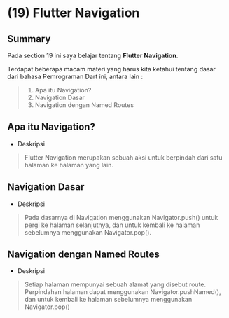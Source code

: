 # **(19) Flutter Navigation**

## **Summary**

Pada section 19 ini saya belajar tentang **Flutter Navigation**.

Terdapat beberapa macam materi yang harus kita ketahui tentang dasar dari bahasa Pemrograman Dart ini, antara lain :
>
> 1. Apa itu Navigation?
> 2. Navigation Dasar
> 3. Navigation dengan Named Routes

## **Apa itu Navigation?**

- Deskripsi

> Flutter Navigation merupakan sebuah aksi untuk berpindah dari satu halaman ke halaman yang lain.

## **Navigation Dasar**

- Deskripsi

> Pada dasarnya di Navigation menggunakan Navigator.push() untuk pergi ke halaman selanjutnya, dan untuk kembali ke halaman sebelumnya menggunakan Navigator.pop().

## **Navigation dengan Named Routes**

- Deskripsi

> Setiap halaman mempunyai sebuah alamat yang disebut route. Perpindahan halaman dapat menggunakan Navigator.pushNamed(), dan untuk kembali ke halaman sebelumnya menggunakan Navigator.pop()
